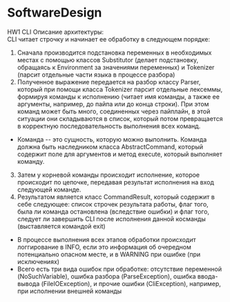 # SoftwareDesign
HW1 CLI
Описание архитектуры: <br/>
CLI читает строчку и начинает ее обработку в следующем порядке: <br/>
1) Сначала производится подстановка переменных в необходимых местах с помощью классов Substitutor (делает подстановку, обращаясь к Environment за значениями переменных) и Tokenizer (парсит отдельные части языка в процессе разбора)
2) Полученное выражение передается на разбор классу Parser, который при помощи класса Tokenizer парсит отдельные лексеммы, формируя команды к исполнению (читает имя команды, а также ее аргументы, например, до пайпа или до конца строки). При этом команд может быть много, соединенных через пайплайн, в этой ситуации они складываются в список, который потом превращается в корректную последовательность выполнения всех команд.<br/>
+ Команда -- это сущность, которую можно выполнить. Команда должна быть наследником класса AbstractCommand, который содержит поле для аргументов и метод execute, который выполняет команду.
3) Затем у корневой команды происходит исполнение, которое происходит по цепочке, передавая результат исполнения на вход следующей команде.
4) Результатом является класс CommandResult, который содержит в себе следующее: список строчек результата работы, флаг того, была ли команда остановлена (вследствие ошибки) и флаг того, следует ли завершить CLI после исполнения данной косманды (выставляется командой exit)

+ В процессе выполнения всех этапов обработки происходит логгирование в INFO, если это информация об очередном потенциально опасном месте, и в WARNING при ошибке (при исключениях) <br/>
+ Всего есть три вида ошибок при обработке: отсутствие переменной (NoSuchVariable), ошибка разбора (ParseException), ошибка ввода-вывода (FileIOException), и прочие ошибки (CliException), например, при исполнении внешней команды
